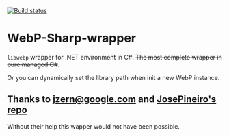 [![Build status](https://ci.appveyor.com/api/projects/status/o2mkj5thlaqfcx4r/branch/master?svg=true)](https://ci.appveyor.com/project/Leayal/webp-sharp-wrapper/branch/master)

# WebP-Sharp-wrapper
`libwebp` wrapper for .NET environment in C#. ~~The most complete wrapper in pure managed C#~~.

Or you can dynamically set the library path when init a new WebP instance.

## Thanks to jzern@google.com and [JosePineiro's repo](https://github.com/JosePineiro/WebP-wrapper)
Without their help this wapper would not have been possible.
